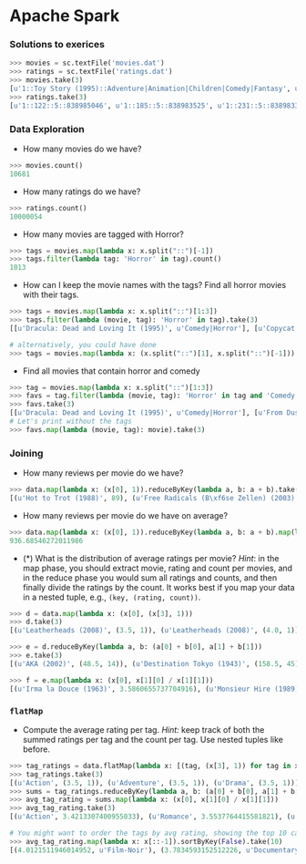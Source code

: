# Apache Spark

### Solutions to exerices

```python
>>> movies = sc.textFile('movies.dat')
>>> ratings = sc.textFile('ratings.dat')
>>> movies.take(3)
[u'1::Toy Story (1995)::Adventure|Animation|Children|Comedy|Fantasy', u'2::Jumanji (1995)::Adventure|Children|Fantasy', u'3::Grumpier Old Men (1995)::Comedy|Romance']
>>> ratings.take(3)
[u'1::122::5::838985046', u'1::185::5::838983525', u'1::231::5::838983392']
```

### Data Exploration

- How many movies do we have?

```python
>>> movies.count()
10681
```

- How many ratings do we have?

```python
>>> ratings.count()
10000054
```

- How many movies are tagged with Horror?

```python
>>> tags = movies.map(lambda x: x.split("::")[-1])
>>> tags.filter(lambda tag: 'Horror' in tag).count()
1013
```

- How can I keep the movie names with the tags? Find all horror movies with their tags.

```python
>>> tags = movies.map(lambda x: x.split("::")[1:3])
>>> tags.filter(lambda (movie, tag): 'Horror' in tag).take(3)
[[u'Dracula: Dead and Loving It (1995)', u'Comedy|Horror'], [u'Copycat (1995)', u'Crime|Drama|Horror|Mystery|Thriller'], [u'Seven (a.k.a. Se7en) (1995)', u'Crime|Horror|Mystery|Thriller']]

# alternatively, you could have done
>>> tags = movies.map(lambda x: (x.split("::")[1], x.split("::")[-1]))  # less efficient
```

- Find all movies that contain horror and comedy

```python
>>> tag = movies.map(lambda x: x.split("::")[1:3])
>>> favs = tag.filter(lambda (movie, tag): 'Horror' in tag and 'Comedy' in tag)
>>> favs.take(3)
[[u'Dracula: Dead and Loving It (1995)', u'Comedy|Horror'], [u'From Dusk Till Dawn (1996)', u'Action|Comedy|Horror|Thriller'], [u'Mute Witness (1994)', u'Comedy|Horror|Thriller']]
# Let's print without the tags
>>> favs.map(lambda (movie, tag): movie).take(3)
```


### Joining

- How many reviews per movie do we have?

```python
>>> data.map(lambda x: (x[0], 1)).reduceByKey(lambda a, b: a + b).take(3)
[(u'Hot to Trot (1988)', 89), (u'Free Radicals (B\xf6se Zellen) (2003)', 6), (u'Soul Assassin (2001)', 8)]
```

- How many reviews per movie do we have on average?

```python
>>> data.map(lambda x: (x[0], 1)).reduceByKey(lambda a, b: a + b).map(lambda x: x[1]).mean()
936.68546272011986
```

- (*) What is the distribution of average ratings per movie?  _Hint_: in the map phase, you should extract movie, rating and count per movies, and in the reduce phase you would sum all ratings and counts, and then finally divide the ratings by the count.  It works best if you map your data in a nested tuple, e.g., `(key, (rating, count))`.

```python
>>> d = data.map(lambda x: (x[0], (x[3], 1)))
>>> d.take(3)
[(u'Leatherheads (2008)', (3.5, 1)), (u'Leatherheads (2008)', (4.0, 1)), (u'Leatherheads (2008)', (3.0, 1))]

>>> e = d.reduceByKey(lambda a, b: (a[0] + b[0], a[1] + b[1]))
>>> e.take(3)
[(u'AKA (2002)', (48.5, 14)), (u'Destination Tokyo (1943)', (158.5, 45)), (u'Stanley & Iris (1990)', (771.5, 249))]

>>> f = e.map(lambda x: (x[0], x[1][0] / x[1][1]))
[(u'Irma la Douce (1963)', 3.5860655737704916), (u'Monsieur Hire (1989)', 3.795774647887324), (u'Operation Homecoming: Writing the Wartime Experience (2007)', 3.625)]
```

### `flatMap`

- Compute the average rating per tag. _Hint:_ keep track of both the summed ratings per tag and the count per tag.  Use nested tuples like before.

```python
>>> tag_ratings = data.flatMap(lambda x: [(tag, (x[3], 1)) for tag in x[1]])
>>> tag_ratings.take(3)
[(u'Action', (3.5, 1)), (u'Adventure', (3.5, 1)), (u'Drama', (3.5, 1))]
>>> sums = tag_ratings.reduceByKey(lambda a, b: (a[0] + b[0], a[1] + b[1]))
>>> avg_tag_rating = sums.map(lambda x: (x[0], x[1][0] / x[1][1]))
>>> avg_tag_rating.take(3)
[(u'Action', 3.4213307400955033), (u'Romance', 3.5537764415581821), (u'Mystery', 3.6776306613582186)]

# You might want to order the tags by avg rating, showing the top 10 categories
>>> avg_tag_rating.map(lambda x: x[::-1]).sortByKey(False).take(10)
[(4.0121511946014952, u'Film-Noir'), (3.7834593152512226, u'Documentary'), (3.7801731498090883, u'War'), (3.7645374449339206, u'IMAX'), (3.6776306613582186, u'Mystery'), (3.6732628208935227, u'Drama'), (3.6656546597629625, u'Crime'), (3.6428571428571428, u'(no genres listed)'), (3.5999880565273004, u'Animation'), (3.5624784381533501, u'Musical')]
```
